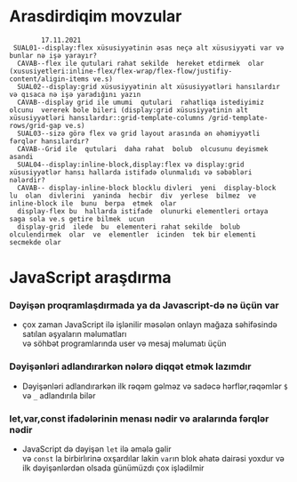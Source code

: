 # Arasdirdiqim  movzular<br/>
            17.11.2021
     SUAL01--display:flex xüsusiyyətinin əsas neçə alt xüsusiyyəti var və bunlar nə işə yarayır?
      CAVAB--flex ile qutulari rahat sekilde  hereket etdirmek  olar  (xususiyetleri:inline-flex/flex-wrap/flex-flow/justifiy-content/aligin-items ve.s)
      SUAL02--display:grid xüsusiyyətinin alt xüsusiyyətləri hansılardır və qısaca nə işə yaradığını yazın
      CAVAB--display grid ile umumi  qutulari  rahatliqa istediyimiz  olcunu  vererek bole bileri (display:grid xüsusiyyətinin alt xüsusiyyətləri hansılardır::grid-template-columns /grid-template-rows/grid-gap ve.s)
      SUAL03--sizə görə flex və grid layout arasında ən əhəmiyyətli fərqlər hansılardır?
      CAVAB--Grid ile  qutulari  daha rahat  bolub  olcusunu deyismek  asandi
      SUAL04--display:inline-block,display:flex və display:grid xüsusiyyətlər hansı hallarda istifadə olunmalıdı və səbəbləri nələrdir?
      CAVAB-- display-inline-block blocklu divleri  yeni  display-block  lu  olan  divlerini  yaninda  hecbir  div  yerlese  bilmez  ve  inline-block ile  bunu  berpa  etmek  olar
      display-flex bu  hallarda istifade  olunurki elementleri ortaya  saga sola ve.s getire bilmek  ucun
      display-grid  ilede  bu  elementeri rahat sekilde  bolub  olculendirmek  olar  ve  elementler  icinden  tek bir elementi  secmekde olar

# JavaScript araşdırma
### Dəyişən proqramlaşdırmada ya da Javascript-də nə üçün var
- çox  zaman JavaScript ilə  işlənilir məsələn onlayn  mağaza  səhifəsində satılan  əşyaların məlumatları<br/>
və söhbət  programlarında user  və  mesaj  məlumatı  üçün
### Dəyişənləri adlandırarkən nələrə diqqət etmək lazımdır
- Dəyişənləri adlandırarkən ilk rəqəm  gəlməz  və sadəcə hərflər,rəqəmlər `$` və `_` adlandırıla bilər
### let,var,const ifadələrinin menası nədir və aralarında fərqlər nədir
- JavaScript də dəyişən `let`  ilə əmələ gəlir<br/>
 və `const`  la birbirlırinə  oxşardılar lakin `var`ın blok əhatə dairəsi yoxdur və ilk dəyişənlərdən  olsada günümüzdı  çox işlədilmir
